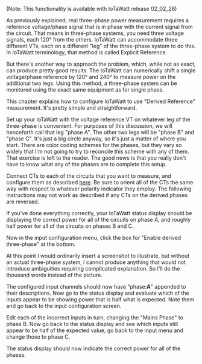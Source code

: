 (Note: This functionality is available with IoTaWatt release 02_02_28)

As previously explained, real three-phase power measurement requires a reference voltage/phase signal that is in phase with the current signal from the circuit.  That means in three-phase systems, you need three voltage signals, each 120° from the others.  IoTaWatt can accommodate three different VTs, each on a different "leg" of the three-phase system to do this.  In IoTaWatt terminology, that method is called Explicit Reference.

But there's another way to approach the problem, which, while not as exact, can produce pretty good results.  The IoTaWatt can numerically shift a single voltage/phase reference by 120° and 240° to measure power on the additional two legs. Using this method, a three-phase system can be monitored using the exact same equipment as for single phase.

This chapter explains how to configure IoTaWatt to use "Derived Reference" measurement.  It's pretty simple and straightforward.

Set up your IoTaWatt with the voltage reference VT on whatever leg of the three-phase is convenient.  For purposes of this discussion, we will henceforth call that leg "phase A".  The other two legs will be "phase B" and "phase C".  It's just a big circle anyway, so it's just a matter of where you start.  There are color coding schemes for the phases, but they vary so widely that I'm not going to try to reconcile this scheme with any of them.  That exercise is left to the reader.  The good news is that you really don't have to know what any of the phases are to complete this setup.

Connect CTs to each of the circuits that you want to measure, and configure them as described [here](https://github.com/boblemaire/IoTaWatt/wiki/Adding-Power-Channels-(CTs)). Be sure to orient all of the CTs the same way with respect to whatever polarity indicator they employ. The following instructions may not work as described if any CTs on the derived phases are reversed.

If you've done everything correctly, your IoTaWatt status display should be displaying the correct power for all of the circuits on phase A, and roughly half power for all of the circuits on phases B and C.

Now in the input configuration menu, click the box for "Enable derived three-phase" at the bottom.

At this point I would ordinarily insert a screenshot to illustrate, but without an actual three-phase system, I cannot produce anything that would not introduce ambiguities requiring complicated explanation.  So I'll do the thousand words instead of the picture.

The configured input channels should now have "phase:**A**" appended to their descriptions. Now go to the status display and evaluate which of the inputs appear to be showing power that is half what is expected.  Note them and go back to the input configuration screen.

Edit each of the incorrect inputs in turn, changing the "Mains Phase" to phase B.  Now go back to the status display and see which inputs still appear to be half of the expected value, go back to the input menu and change those to phase C.

The status display should now indicate the correct power for all of the phases.

